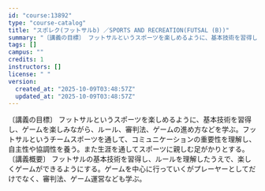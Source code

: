 ```yaml
---
id: "course:13892"
type: "course-catalog"
title: "スポレク(フットサルb) ／SPORTS AND RECREATION(FUTSAL (B))"
summary: "〔講義の目標〕 フットサルというスポーツを楽しめるように、基本技術を習得し、ゲームを楽しみながら、ルール、審判法、ゲームの進め方などを学ぶ。フットサルというチームスポーツを通して、コミュニケーションの重要性を理解し、自主性や協調性を養う。ま…"
tags: []
campus: ""
credits: 1
instructors: []
license: " "
version:
  created_at: "2025-10-09T03:48:57Z"
  updated_at: "2025-10-09T03:48:57Z"
---
```


〔講義の目標〕 フットサルというスポーツを楽しめるように、基本技術を習得し、ゲームを楽しみながら、ルール、審判法、ゲームの進め方などを学ぶ。フットサルというチームスポーツを通して、コミュニケーションの重要性を理解し、自主性や協調性を養う。また生涯を通してスポーツに親しむ足がかりとする。 〔講義概要〕 フットサルの基本技術を習得し、ルールを理解したうえで、楽しくゲームができるようにする。ゲームを中心に行っていくがプレーヤーとしてだけでなく、審判法、ゲーム運営なども学ぶ。
